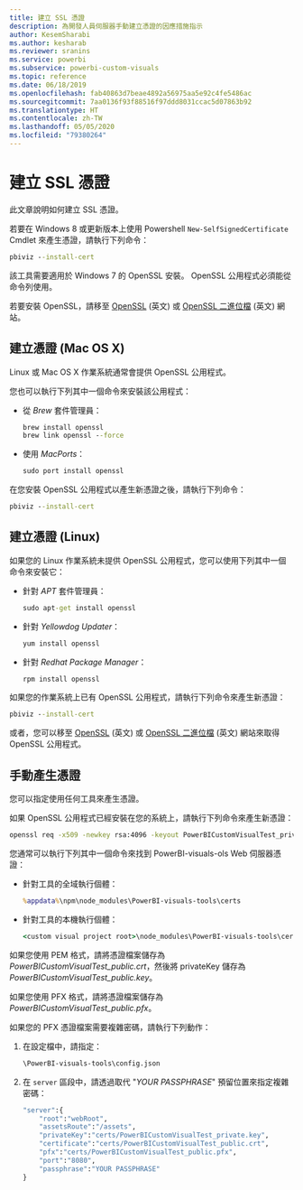 ```yaml
---
title: 建立 SSL 憑證
description: 為開發人員伺服器手動建立憑證的因應措施指示
author: KesemSharabi
ms.author: kesharab
ms.reviewer: sranins
ms.service: powerbi
ms.subservice: powerbi-custom-visuals
ms.topic: reference
ms.date: 06/18/2019
ms.openlocfilehash: fab40863d7beae4892a56975aa5e92c4fe5486ac
ms.sourcegitcommit: 7aa0136f93f88516f97ddd8031ccac5d07863b92
ms.translationtype: HT
ms.contentlocale: zh-TW
ms.lasthandoff: 05/05/2020
ms.locfileid: "79380264"
---
```

# <a name="create-an-ssl-certificate"></a>建立 SSL 憑證

此文章說明如何建立 SSL 憑證。

若要在 Windows 8 或更新版本上使用 Powershell `New-SelfSignedCertificate` Cmdlet 來產生憑證，請執行下列命令：

```cmd
pbiviz --install-cert
```

該工具需要適用於 Windows 7 的 OpenSSL 安裝。 OpenSSL 公用程式必須能從命令列使用。

若要安裝 OpenSSL，請移至 [OpenSSL](https://www.openssl.org) \(英文\) 或 [OpenSSL 二進位檔](https://wiki.openssl.org/index.php/Binaries) \(英文\) 網站。

## <a name="create-a-certificate-mac-os-x"></a>建立憑證 (Mac OS X)

Linux 或 Mac OS X 作業系統通常會提供 OpenSSL 公用程式。

您也可以執行下列其中一個命令來安裝該公用程式：

* 從 *Brew* 套件管理員：

    ```cmd
    brew install openssl
    brew link openssl --force
    ```

* 使用 *MacPorts*：

    ```cmd
    sudo port install openssl
    ```

在您安裝 OpenSSL 公用程式以產生新憑證之後，請執行下列命令：

```cmd
pbiviz --install-cert
```

## <a name="create-a-certificate-linux"></a>建立憑證 (Linux)

如果您的 Linux 作業系統未提供 OpenSSL 公用程式，您可以使用下列其中一個命令來安裝它：

* 針對 *APT* 套件管理員：

    ```cmd
    sudo apt-get install openssl
    ```

* 針對 *Yellowdog Updater*：

    ```cmd
    yum install openssl
    ```

* 針對 *Redhat Package Manager*：

    ```cmd
    rpm install openssl
    ```

如果您的作業系統上已有 OpenSSL 公用程式，請執行下列命令來產生新憑證：

```cmd
pbiviz --install-cert
```

或者，您可以移至 [OpenSSL](https://www.openssl.org) \(英文\) 或 [OpenSSL 二進位檔](https://wiki.openssl.org/index.php/Binaries) \(英文\) 網站來取得 OpenSSL 公用程式。

## <a name="generate-the-certificate-manually"></a>手動產生憑證

您可以指定使用任何工具來產生憑證。

如果 OpenSSL 公用程式已經安裝在您的系統上，請執行下列命令來產生新憑證：

```cmd
openssl req -x509 -newkey rsa:4096 -keyout PowerBICustomVisualTest_private.key -out PowerBICustomVisualTest_public.crt -days 365
```

您通常可以執行下列其中一個命令來找到 PowerBI-visuals-ols Web 伺服器憑證：

* 針對工具的全域執行個體：

    ```cmd
    %appdata%\npm\node_modules\PowerBI-visuals-tools\certs
    ```

* 針對工具的本機執行個體：

    ```cmd
    <custom visual project root>\node_modules\PowerBI-visuals-tools\certs
    ```

如果您使用 PEM 格式，請將憑證檔案儲存為 *PowerBICustomVisualTest_public.crt*，然後將 privateKey 儲存為 *PowerBICustomVisualTest_public.key*。

如果您使用 PFX 格式，請將憑證檔案儲存為 *PowerBICustomVisualTest_public.pfx*。

如果您的 PFX 憑證檔案需要複雜密碼，請執行下列動作：
1. 在設定檔中，請指定：

    ```cmd
    \PowerBI-visuals-tools\config.json
    ```

1. 在 `server` 區段中，請透過取代 "*YOUR PASSPHRASE*" 預留位置來指定複雜密碼：

    ```cmd
    "server":{
        "root":"webRoot",
        "assetsRoute":"/assets",
        "privateKey":"certs/PowerBICustomVisualTest_private.key",
        "certificate":"certs/PowerBICustomVisualTest_public.crt",
        "pfx":"certs/PowerBICustomVisualTest_public.pfx",
        "port":"8080",
        "passphrase":"YOUR PASSPHRASE"
    }
    ```